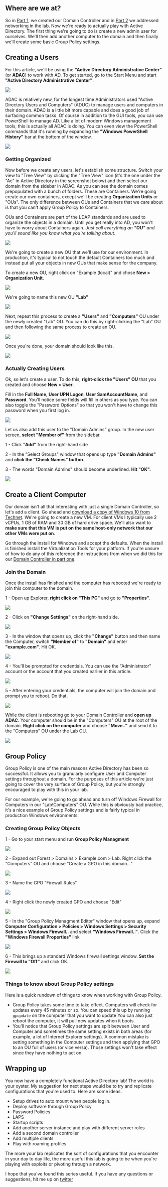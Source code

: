 ## Where are we at?
So in [Part 1](https://www.psattack.com/articles/20160718/setting-up-an-active-directory-lab-part-1/), we created our Domain Controller and in [Part 2](https://www.psattack.com/articles/20160718/setting-up-an-active-directory-lab-part-2/) we addressed networking in the lab. Now we're ready to actually play with Active Directory. The first thing we're going to do is create a new admin user for ourselves. We'll then add another computer to the domain and then finally we'll create some basic Group Policy settings.

## Creating a Users
For this article, we'll be using the **"Active Directory Administrative Center"** (or **ADAC**) to work with AD. To get started, go to the Start Menu and start **"Active Directory Administrative Center"**.

![](/https://www.psattack.com/webhook-uploads/1468788578422/ad_lab_administrative_center01.png)

ADAC is relatively new, for the longest time Administrators used "Active Directory Users and Computers" (ADUC) to manage users and computers in their domain. ADAC is a little bit more capable and does a good job of surfacing common tasks. Of course in addition to the GUI tools, you can use PowerShell to manage AD. Like a lot of modern Windows management tools, this is actually all ADAC is doing. You can even view the PowerShell commands that it's running by expanding the **"Windows PowerShell History"** bar at the bottom of the window.

![](/https://www.psattack.com/webhook-uploads/1468872759870/ad_lab_adac_powershell.png)

### Getting Organized

Now before we create any users, let's establish some structure. Switch your view to "Tree View" by clicking the "Tree View" icon (it's the one under the "Ac" in Active Directory in the screenshot below) and then select our domain from the sidebar in ADAC. As you can see the domain comes prepopulated with a bunch of folders. These are Containers. We're going create our own containers, except we'll be creating  **Organization Units** or "OUs". The only difference between OUs and Containers that we care about is that you can't apply Group Policy to Containers. 

OUs and Containers are part of the LDAP standards and are used to organize the objects in a domain. Until you get really into AD, you won't have to worry about Containers again. _Just call everything an **"OU"** and you'll sound like you know what you're talking about._

![](/https://www.psattack.com/webhook-uploads/1468789009652/ad_lab_adac_overview01.png)

We're going to create a new OU that we'll use for our environment. In production, it's typical to not touch the default Containers too much and instead put all your objects in new OUs that make sense for the company. 

To create a new OU, right click on "Example (local)" and chose **New > Organization Unit**.

![](/https://www.psattack.com/webhook-uploads/1468789294707/ad_lab_adac_create_ou.png)

We're going to name this new OU **"Lab"**

![](/https://www.psattack.com/webhook-uploads/1468789328842/ad_lab_adac_create_ou02.png)

Next, repeat this process to create a **"Users"** and **"Computers"** OU under the newly created "Lab" OU. You can do this by right-clicking the "Lab" OU and then following the same process to create an OU.

![](/https://www.psattack.com/webhook-uploads/1468789370148/ad_lab_adac_create_ou03.png)

Once you're done, your domain should look like this.

![](/https://www.psattack.com/webhook-uploads/1468789547396/ad_lab_adac_create_ou04.png)

### Actually Creating Users

Ok, so let's create a user. To do this, **right-click the "Users" OU** that you created and choose **New > User**.

Fill in the **Full Name**, **User UPN Logon**, **User SamAccountName**, and **Password**. You'll notice some fields will fill in others as you type. You can also toggle the "Password Options" so that you won't have to change this password when you first log in.

![](/https://www.psattack.com/webhook-uploads/1468789634726/ad_lab_adac_create_user01.png)

Let us also add this user to the "Domain Admins" group. In the new user screen, **select "Member of"** from the sidebar.

1 - Click **"Add"** from the right-hand side

2 - In the "Select Groups" window that opens up type **"Domain Admins"** and **click the "Check Names" button**.

3 - The words "Domain Admins" should become underlined. **Hit "OK".**

![](/https://www.psattack.com/webhook-uploads/1468789797791/ad_lab_adac_create_user02.png)

## Create a Client Computer

Our domain isn't all that interesting with just a single Domain Controller, so let's add a client. Go ahead and [download a copy of Windows 10 from Technet](https://www.microsoft.com/en-us/evalcenter/evaluate-windows-10-enterprise). We're going to create a new VM. For client VMs I typically use 2 vCPUs, 1 GB of RAM and 30 GB of hard drive space. We'll also want to **make sure that this VM is put on the same host-only network that our other VMs were put on**.

Go through the install for Windows and accept the defaults. When the install is finished install the Virtualization Tools for your platform. If you're unsure of how to do any of this reference the instructions from when we did this for our [Domain Controller in part one](https://www.psattack.com/articles/20160718/setting-up-an-active-directory-lab-part-1/#lets-build-a-lab).


### Join the Domain

Once the install has finished and the computer has rebooted we're ready to join this computer to the domain. 

1 - Open up Explorer, **right click on "This PC"** and go to **"Properties"**.

![](/https://www.psattack.com/webhook-uploads/1468801518456/ad_lab_join_domain01.png)

2 - Click on **"Change Settings"** on the right-hand side.

![](/https://www.psattack.com/webhook-uploads/1468801534315/ad_lab_join_domain02.png)

3 - In the window that opens up, click the **"Change"** button and then name the Computer, switch **"Member of"** to **"Domain"** and enter **"example.com"**. Hit OK.

![](/https://www.psattack.com/webhook-uploads/1468801546238/ad_lab_join_domain03.png)

4 - You'll be prompted for credentials. You can use the "Administrator" account or the account that you created earlier in this article.

![](/https://www.psattack.com/webhook-uploads/1468801557818/ad_lab_join_domain04.png)

5 - After entering your credentials, the computer will join the domain and prompt you to reboot. Do that.

![](/https://www.psattack.com/webhook-uploads/1468801568474/ad_lab_join_domain05.png)

While the client is rebooting go to your Domain Controller and **open up ADAC**. Your computer should be in the "Computers" OU at the root of the domain. **Right click on the computer** and choose **"Move.."** and send it to the "Computers" OU under the Lab OU.

![](/https://www.psattack.com/webhook-uploads/1468801587084/ad_lab_join_domain06.png)

## Group Policy

Group Policy is one of the main reasons Active Directory has been so successful. It allows you to granularly configure User and Computer settings throughout a domain. For the purposes of this article we're just going to cover the very surface of Group Policy, but you're strongly encouraged to play with this in your lab. 

For our example, we're going to go ahead and turn off Windows Firewall for Computers in our "Lab\Computers" OU. While this is obviously bad practice, it's a nice example of Group Policy settings and is fairly typical in production Windows environments.

### Creating Group Policy Objects

1 - Go to your start menu and run **Group Policy Managment**

![](/https://www.psattack.com/webhook-uploads/1468802696910/ad_lab_group_policy01.png)

2 - Expand out Forest > Domains > Example.com > Lab. Right click the "Computers" OU and choose "Create a GPO in this domain..."

![](/https://www.psattack.com/webhook-uploads/1468802722394/ad_lab_group_policy02.png)

3 - Name the GPO "Firewall Rules"

![](/https://www.psattack.com/webhook-uploads/1468802831401/ad_lab_group_policy_03a.png)

4 - Right click the newly created GPO and choose "Edit"

![](/https://www.psattack.com/webhook-uploads/1468802859230/ad_lab_group_policy03b.png)

5 - In the "Group Policy Managment Editor" window that opens up, expand **Computer Configuration > Policies > Windows Settings > Security Settings > Windows Firewall..** and select **"Windows Firewall.."**. Click the **"Windows Firewall Properties"** link

![](/https://www.psattack.com/webhook-uploads/1468802906500/ad_lab_group_policy04.png)

6 - This brings up a standard Windows firewall settings window. **Set the Firewall to "Off"** and click OK.

![](/https://www.psattack.com/webhook-uploads/1468803057695/ad_lab_group_policy05.png)


### Things to know about Group Policy settings

Here is a quick rundown of things to know when working with Group Policy.

* Group Policy takes some time to take effect. Computers will check for updates every 45 minutes or so. You can speed this up by running `gpupdate` on the computer that you want to update You can also just reboot the computer, it will pull new updates when it boots.
* You'll notice that Group Policy settings are split between User and Computer and sometimes the same setting exists in both areas (for example, a lot of Internet Explorer settings). A common mistake is setting something in the Computer settings and then applying that GPO to an OU full of users (or vice versa). Those settings won't take effect since they have nothing to act on.

## Wrapping up

You now have a completely functional Active Directory lab! The world is your oyster. My suggestion for next steps would be to try and replicate configurations that you're used to. Here are some ideas: 

* Setup drives to auto mount when people log in.
* Deploy software through Group Policy
* Password Policies
* LAPS
* Startup scripts
* Add another server instance and play with different server roles
* Add a second domain controller
* Add multiple clients
* Play with roaming profiles

The more your lab replicates the sort of configurations that you encounter in your day to day life, the more useful this lab is going to be when you're playing with exploits or pivoting through a network.

I hope that you've found this series useful. If you have any questions or suggestions, hit me up on [twitter](https://www.twitter.com/jaredhaight)